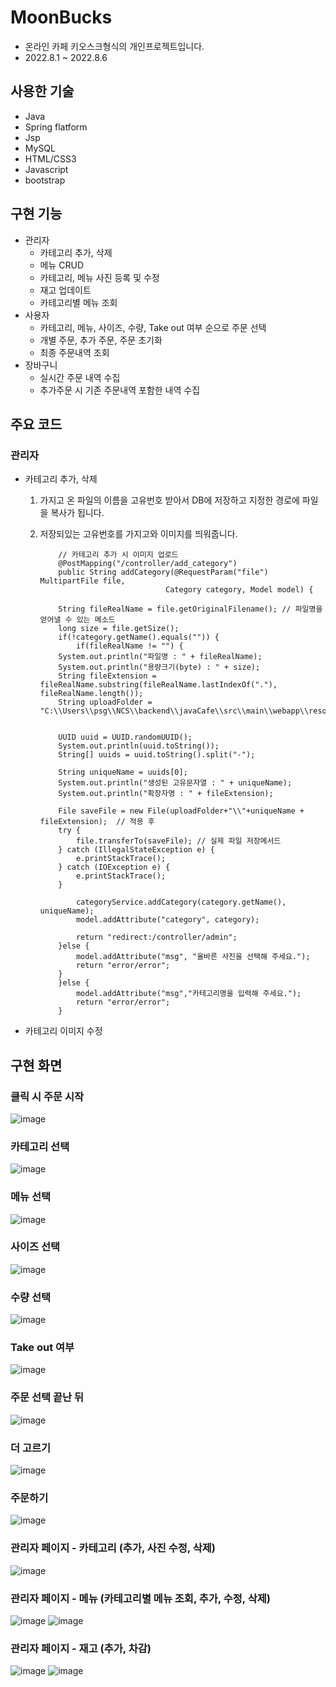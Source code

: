 # MoonBucks
 + 온라인 카페 키오스크형식의 개인프로젝트입니다.
 + 2022.8.1 ~ 2022.8.6
## 사용한 기술
+ Java
+ Spring flatform
+ Jsp
+ MySQL
+ HTML/CSS3
+ Javascript
+ bootstrap

## 구현 기능
+ 관리자
  + 카테고리 추가, 삭제
  + 메뉴 CRUD
  + 카테고리, 메뉴 사진 등록 및 수정
  + 재고 업데이트
  + 카테고리별 메뉴 조회
+ 사용자
  + 카테고리, 메뉴, 사이즈, 수량, Take out 여부 순으로 주문 선택
  + 개별 주문, 추가 주문, 주문 초기화
  + 최종 주문내역 조회
+ 장바구니
  + 실시간 주문 내역 수집
  + 추가주문 시 기존 주문내역 포함한 내역 수집
  
 ## 주요 코드
  ### 관리자
   + 카테고리 추가, 삭제
  	 1. 가지고 온 파일의 이름을 고유번호 받아서 DB에 저장하고 지정한 경로에 파일을 복사가 됩니다.
  	 2. 저장되있는 고유번호를 가지고와 이미지를 띄워줍니다.
 
				// 카테고리 추가 시 이미지 업로드
				@PostMapping("/controller/add_category")
				public String addCategory(@RequestParam("file") MultipartFile file,
										Category category, Model model) {

				String fileRealName = file.getOriginalFilename(); // 파일명을 얻어낼 수 있는 메소드
				long size = file.getSize();
				if(!category.getName().equals("")) {
					if(fileRealName != "") {
				System.out.println("파일명 : " + fileRealName);
				System.out.println("용량크기(byte) : " + size);
				String fileExtension = fileRealName.substring(fileRealName.lastIndexOf("."), fileRealName.length());
				String uploadFolder = "C:\\Users\\psg\\NCS\\backend\\javaCafe\\src\\main\\webapp\\resources\\img\\category";


				UUID uuid = UUID.randomUUID();
				System.out.println(uuid.toString());
				String[] uuids = uuid.toString().split("-");

				String uniqueName = uuids[0];
				System.out.println("생성된 고유문자열 : " + uniqueName);
				System.out.println("확장자명 : " + fileExtension);

				File saveFile = new File(uploadFolder+"\\"+uniqueName + fileExtension);  // 적용 후
				try {
					file.transferTo(saveFile); // 실제 파일 저장메서드
				} catch (IllegalStateException e) {
					e.printStackTrace();
				} catch (IOException e) {
					e.printStackTrace();
				}
				
					categoryService.addCategory(category.getName(), uniqueName);
					model.addAttribute("category", category);
					
					return "redirect:/controller/admin";
				}else {
					model.addAttribute("msg", "올바른 사진을 선택해 주세요.");
					return "error/error";
				}
				}else {
					model.addAttribute("msg","카테고리명을 입력해 주세요.");
					return "error/error";
				}

+ 카테고리 이미지 수정


## 구현 화면
  ### 클릭 시 주문 시작
  ![image](https://user-images.githubusercontent.com/103983349/184801519-c66bbb20-d026-4e54-a69a-274c91e31645.png)
  
  ### 카테고리 선택
  ![image](https://user-images.githubusercontent.com/103983349/184802269-08125871-bc71-412c-94e8-2874085e800f.png)

  ### 메뉴 선택
  ![image](https://user-images.githubusercontent.com/103983349/184802364-727b5bf9-9c0e-4295-8e4f-d201a47de58a.png)
  
  ### 사이즈 선택
  ![image](https://user-images.githubusercontent.com/103983349/184802401-2c237d6f-3daa-4780-a6ec-14b3a8b913da.png)

  ### 수량 선택
  ![image](https://user-images.githubusercontent.com/103983349/184803353-0e4c5515-9870-403b-a274-ebe926792ee4.png)
  
  ### Take out 여부
  ![image](https://user-images.githubusercontent.com/103983349/184803384-3b76f514-88db-4700-b78a-c7abb4bb5c3c.png)

  ### 주문 선택 끝난 뒤
  ![image](https://user-images.githubusercontent.com/103983349/184803434-655a8d56-f1aa-4989-acd6-b04c3617de22.png)
  
  ### 더 고르기
  ![image](https://user-images.githubusercontent.com/103983349/184803585-4dd265c5-269a-42ae-97cc-348ccf9a7e3c.png)

  ### 주문하기
  ![image](https://user-images.githubusercontent.com/103983349/184803644-052a3834-d3ae-4b29-86c5-2df2cc1de3da.png)

  ### 관리자 페이지 - 카테고리 (추가, 사진 수정, 삭제)
  ![image](https://user-images.githubusercontent.com/103983349/184803892-c8d2007f-6bad-4c01-a602-c33a986833d6.png)

  ### 관리자 페이지 - 메뉴 (카테고리별 메뉴 조회, 추가, 수정, 삭제)
  ![image](https://user-images.githubusercontent.com/103983349/184804045-919f45ef-6be2-478d-9e28-0264cc554a37.png)
  ![image](https://user-images.githubusercontent.com/103983349/184804058-a0a0d7f9-f7a4-4bab-b4bc-42405e1dcc96.png)
  
  ### 관리자 페이지 - 재고 (추가, 차감)
  ![image](https://user-images.githubusercontent.com/103983349/184804140-4fa39ba3-4f99-4635-989a-aaff3761b253.png)
  ![image](https://user-images.githubusercontent.com/103983349/184804932-69d4d4b7-be1c-46c6-baa8-7d41e9e43e2b.png)

 
  

  
